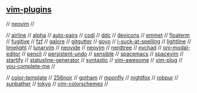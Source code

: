 ## [vim-plugins](https://github.com/topics/vim)

// [neovim](https://github.com/topics/neovim)
//

// [airline](https://github.com/vim-airline/vim-airline)
// [alpha](https://github.com/goolord/alpha-nvim)
// [auto-pairs](https://github.com/jiangmiao/auto-pairs)
// [codi](https://github.com/metakirby5/codi.vim)
// [ddc](https://github.com/Shougo/ddc.vim)
// [devicons](https://github.com/ryanoasis/vim-devicons)
// [emmet](https://github.com/mattn/emmet-vim)
// [floaterm](https://github.com/voldikss/vim-floaterm)
// [fugitive](https://github.com/tpope/vim-fugitive)
// [fzf](https://github.com/junegunn/fzf.vim)
// [galore](https://github.com/mhinz/vim-galore)
// [gitgutter](https://github.com/airblade/vim-gitgutter)
// [goyo](https://github.com/junegunn/goyo.vim)
// [i-suck-at-spelling](https://github.com/Pocco81/ISuckAtSpelling.nvim)
// [lightline](https://github.com/itchyny/lightline.vim)
// [limelight](https://github.com/junegunn/limelight.vim)
// [lunarvim](https://github.com/LunarVim/LunarVim)
// [neovide](https://github.com/Kethku/neovide)
// [neovim](https://github.com/neovim/neovim)
// [nerdtree](https://github.com/preservim/nerdtree)
// [nvchad](https://github.com/NvChad/NvChad)
// [oni-modal-editor](https://github.com/onivim/oni)
// [pencil](https://github.com/preservim/vim-pencil)
// [persistent-undo](https://jovicailic.org/2017/04/vim-persistent-undo/)
// [sensible](https://github.com/tpope/vim-sensible)
// [spacemacs](https://www.spacemacs.org/)
// [spacevim](https://spacevim.org/)
// [startify](https://github.com/mhinz/vim-startify)
// [statusline-generator](https://www.tdaly.co.uk/projects/vim-statusline-generator/)
// [syntastic](https://github.com/vim-syntastic/syntastic)
// [vim-awesome](https://vimawesome.com/)
// [vim-plug](https://github.com/junegunn/vim-plug)
// [you-complete-me](https://github.com/ycm-core/YouCompleteMe)
//

// [color-template](https://github.com/lifepillar/vim-colortemplate)
// [256noir](https://github.com/andreasvc/vim-256noir)
// [gotham](https://github.com/whatyouhide/vim-gotham)
// [moonfly](https://github.com/bluz71/vim-moonfly-colors)
// [nightfox](https://github.com/EdenEast/nightfox.nvim)
// [robpur](https://github.com/skurob/robpur-vim)
// [sunbather](https://github.com/nikolvs/vim-sunbather)
// [tokyo](https://github.com/folke/tokyonight.nvim)
// [vim-colorschemes](https://vimcolorschemes.com/)
//


